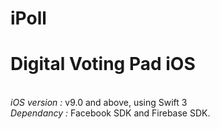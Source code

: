 # iPoll
# Digital Voting Pad iOS
<br> *iOS version :* v9.0 and above, using Swift 3
<br> *Dependancy :* Facebook SDK and Firebase SDK.
